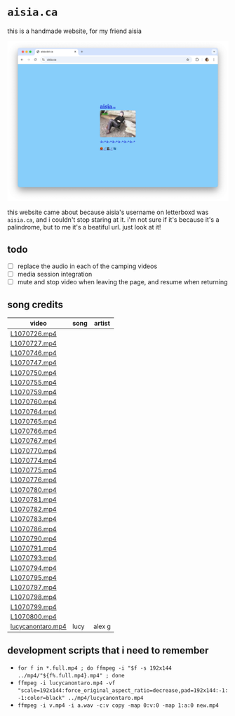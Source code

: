 # `aisia.ca`

this is a handmade website, for my friend aisia

<p align="center"><img src="png/screenshot.png" alt="screenshot of the website"></p>

this website came about because aisia's username on letterboxd was `aisia.ca`, and i couldn't stop staring at it.
i'm not sure if it's because it's a palindrome, but to me it's a beatiful url. just look at it!

## todo

- [ ] replace the audio in each of the camping videos
- [ ] media session integration
- [ ] mute and stop video when leaving the page, and resume when returning

## song credits

| video                                      | song | artist |
| ------------------------------------------ | ---- | ------ |
| [L1070726.mp4](mp4/camping/L1070726.mp4)   |      |        |
| [L1070727.mp4](mp4/camping/L1070727.mp4)   |      |        |
| [L1070746.mp4](mp4/camping/L1070746.mp4)   |      |        |
| [L1070747.mp4](mp4/camping/L1070747.mp4)   |      |        |
| [L1070750.mp4](mp4/camping/L1070750.mp4)   |      |        |
| [L1070755.mp4](mp4/camping/L1070755.mp4)   |      |        |
| [L1070759.mp4](mp4/camping/L1070759.mp4)   |      |        |
| [L1070760.mp4](mp4/camping/L1070760.mp4)   |      |        |
| [L1070764.mp4](mp4/camping/L1070764.mp4)   |      |        |
| [L1070765.mp4](mp4/camping/L1070765.mp4)   |      |        |
| [L1070766.mp4](mp4/camping/L1070766.mp4)   |      |        |
| [L1070767.mp4](mp4/camping/L1070767.mp4)   |      |        |
| [L1070770.mp4](mp4/camping/L1070770.mp4)   |      |        |
| [L1070774.mp4](mp4/camping/L1070774.mp4)   |      |        |
| [L1070775.mp4](mp4/camping/L1070775.mp4)   |      |        |
| [L1070776.mp4](mp4/camping/L1070776.mp4)   |      |        |
| [L1070780.mp4](mp4/camping/L1070780.mp4)   |      |        |
| [L1070781.mp4](mp4/camping/L1070781.mp4)   |      |        |
| [L1070782.mp4](mp4/camping/L1070782.mp4)   |      |        |
| [L1070783.mp4](mp4/camping/L1070783.mp4)   |      |        |
| [L1070786.mp4](mp4/camping/L1070786.mp4)   |      |        |
| [L1070790.mp4](mp4/camping/L1070790.mp4)   |      |        |
| [L1070791.mp4](mp4/camping/L1070791.mp4)   |      |        |
| [L1070793.mp4](mp4/camping/L1070793.mp4)   |      |        |
| [L1070794.mp4](mp4/camping/L1070794.mp4)   |      |        |
| [L1070795.mp4](mp4/camping/L1070795.mp4)   |      |        |
| [L1070797.mp4](mp4/camping/L1070797.mp4)   |      |        |
| [L1070798.mp4](mp4/camping/L1070798.mp4)   |      |        |
| [L1070799.mp4](mp4/camping/L1070799.mp4)   |      |        |
| [L1070800.mp4](mp4/camping/L1070800.mp4)   |      |        |
| [lucycanontaro.mp4](mp4/lucycanontaro.mp4) | lucy | alex g |

## development scripts that i need to remember

- `for f in *.full.mp4 ; do ffmpeg -i "$f -s 192x144 ../mp4/"${f%.full.mp4}.mp4" ; done`
- `ffmpeg -i lucycanontaro.mp4 -vf "scale=192x144:force_original_aspect_ratio=decrease,pad=192x144:-1:-1:color=black" ../mp4/lucycanontaro.mp4`
- `ffmpeg -i v.mp4 -i a.wav -c:v copy -map 0:v:0 -map 1:a:0 new.mp4`
